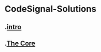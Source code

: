 # CodeSignal-Solutions
## .[intro](https://github.com/shahlaa1212/CodeSignal-Solutions-in-kotlin/tree/main/Intro)
## .[The Core](https://github.com/shahlaa1212/CodeSignal-Solutions-in-kotlin/tree/main/The%20Core)

